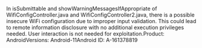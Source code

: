 In isSubmittable and showWarningMessagesIfAppropriate of WifiConfigController.java and WifiConfigController2.java, there is a possible insecure WiFi configuration due to improper input validation. This could lead to remote information disclosure with no additional execution privileges needed. User interaction is not needed for exploitation.Product: AndroidVersions: Android-11Android ID: A-161378819